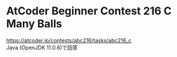 # AtCoder Beginner Contest 216 C Many Balls  
https://atcoder.jp/contests/abc216/tasks/abc216_c  
Java (OpenJDK 11.0.6)で回答  

